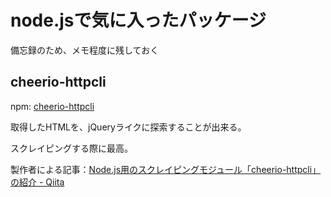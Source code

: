 # node.jsで気に入ったパッケージ

備忘録のため、メモ程度に残しておく

## cheerio-httpcli

npm: [cheerio-httpcli](https://www.npmjs.com/package/cheerio-httpcli)

取得したHTMLを、jQueryライクに探索することが出来る。

スクレイピングする際に最高。

製作者による記事：[Node.js用のスクレイピングモジュール「cheerio-httpcli」の紹介 - Qiita](http://qiita.com/ktty1220/items/e9e42247ede476d04ce2)
